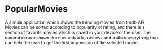 # PopularMovies

A simple application which shows the trending movies from tmdb API.
Movies can be sorted according to popularity or rating, and there is a section of favorite movies
which is saved in your device of the user.
The second screen shows the movie details, reviews and trailers everything that can help the user to get the first impression 
of the selected movie.
